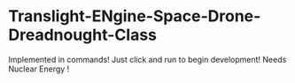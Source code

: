 # Translight-ENgine-Space-Drone-Dreadnought-Class
Implemented in commands! Just click and run to begin development!
  Needs Nuclear Energy !
